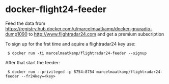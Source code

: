 # docker-flight24-feeder

Feed the data from https://registry.hub.docker.com/u/marcelmaatkamp/docker-gnuradio-dump1090 to http://www.flightradar24.com and get a premium subscription

To sign up for the frst time and aquire a flightradar24 key use:
```
 $ docker run -ti marcelmaatkamp/flightradar24-feeder --signup
```

After that start the feeder: 
```
 $ docker run --privileged -p 8754:8754 marcelmaatkamp/flightradar24-feeder --fr24key=<key>
```
